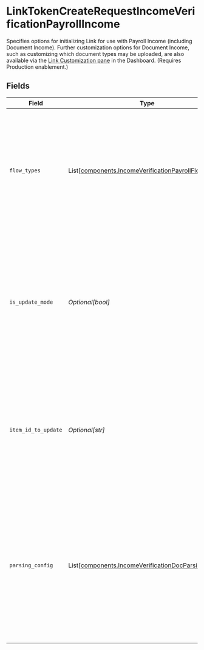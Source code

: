 # LinkTokenCreateRequestIncomeVerificationPayrollIncome

Specifies options for initializing Link for use with Payroll Income (including Document Income). Further customization options for Document Income, such as customizing which document types may be uploaded, are also available via the [Link Customization pane](https://dashboard.plaid.com/link) in the Dashboard. (Requires Production enablement.)


## Fields

| Field                                                                                                                                                                                         | Type                                                                                                                                                                                          | Required                                                                                                                                                                                      | Description                                                                                                                                                                                   |
| --------------------------------------------------------------------------------------------------------------------------------------------------------------------------------------------- | --------------------------------------------------------------------------------------------------------------------------------------------------------------------------------------------- | --------------------------------------------------------------------------------------------------------------------------------------------------------------------------------------------- | --------------------------------------------------------------------------------------------------------------------------------------------------------------------------------------------- |
| `flow_types`                                                                                                                                                                                  | List[[components.IncomeVerificationPayrollFlowType](../../models/shared/incomeverificationpayrollflowtype.md)]                                                                                | :heavy_minus_sign:                                                                                                                                                                            | The types of payroll income verification to enable for the Link session. If none are specified, then users will see both document and digital payroll income.                                 |
| `is_update_mode`                                                                                                                                                                              | *Optional[bool]*                                                                                                                                                                              | :heavy_minus_sign:                                                                                                                                                                            | An identifier to indicate whether the income verification Link token will be used for update mode. This field is only relevant for participants in the Payroll Income Refresh beta.           |
| `item_id_to_update`                                                                                                                                                                           | *Optional[str]*                                                                                                                                                                               | :heavy_minus_sign:                                                                                                                                                                            | Uniquely identify a payroll income Item to update with.  This field is only relevant for participants in the Payroll Income Refresh beta.                                                     |
| `parsing_config`                                                                                                                                                                              | List[[components.IncomeVerificationDocParsingConfig](../../models/shared/incomeverificationdocparsingconfig.md)]                                                                              | :heavy_minus_sign:                                                                                                                                                                            | The types of analysis to enable for document uploads. If none are specified, then docs will undergo OCR parsing only. This field is only relevant to participants in the Document Fraud beta. |